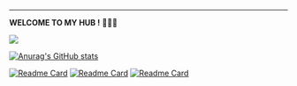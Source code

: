 ---
**WELCOME TO MY HUB !** 🍺🍺🍺

![](https://komarev.com/ghpvc/?username=ByeRose&color=brightgreen)

[![Anurag's GitHub stats](https://github-readme-stats.vercel.app/api?username=ByeRose&hide=contribs,prs&show_icons=true&theme=chartreuse-dark)]()
<!---
  [![Top Langs](https://github-readme-stats.vercel.app/api/top-langs/?username=ByeRose&layout=compact&theme=chartreuse-dark)]()
-->
[![Readme Card](https://github-readme-stats.vercel.app/api/pin/?username=ByeRose&repo=writeups-ctf&theme=chartreuse-dark)](https://github.com/ByeRose/writeups-ctf)
[![Readme Card](https://github-readme-stats.vercel.app/api/pin/?username=ByeRose&repo=reproducing&theme=midnight-purple)](https://github.com/ByeRose/reproducing)
[![Readme Card](https://github-readme-stats.vercel.app/api/pin/?username=ByeRose&repo=awesome-sec-notes&theme=chartreuse-dark)](https://github.com/ByeRose/awesome-sec-notes)
